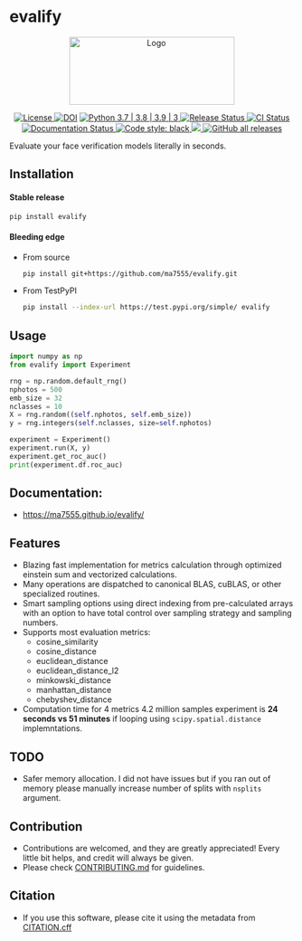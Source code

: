 # evalify

<p align="center">

<img src="https://user-images.githubusercontent.com/7144929/154332210-fa1fee34-faae-4567-858a-49fa53e99a2b.svg" width="292" height="120" alt="Logo"/>

</p>

<p align="center">

<a href="https://github.com/ma7555/evalify/blob/main/LICENSE">
    <img src="https://img.shields.io/github/license/ma7555/evalify"
        alt = "License">
</a>
<a href="https://doi.org/10.5281/zenodo.6181723"><img src="https://zenodo.org/badge/DOI/10.5281/zenodo.6181723.svg" alt="DOI"></a>
<a href="https://www.python.org/downloads/">
    <img src="https://img.shields.io/badge/python-3.7 | 3.8 | 3.9 | 3.10-blue.svg"
        alt = "Python 3.7 | 3.8 | 3.9 | 3">
</a>
<a href="https://pypi.python.org/pypi/evalify">
    <img src="https://img.shields.io/pypi/v/evalify.svg"
        alt = "Release Status">
</a>
<a href="https://github.com/ma7555/evalify/actions">
    <img src="https://github.com/ma7555/evalify/actions/workflows/dev.yml/badge.svg?branch=main" alt="CI Status">
</a>
<a href="https://ma7555.github.io/evalify/">
    <img src="https://img.shields.io/website/https/ma7555.github.io/evalify/index.html.svg?label=docs&down_message=unavailable&up_message=available" alt="Documentation Status">
</a>
<a href="https://github.com/psf/black">
    <img src="https://img.shields.io/badge/code%20style-black-000000.svg" alt="Code style: black">
</a>
<a href="https://codecov.io/gh/ma7555/evalify">
  <img src="https://codecov.io/gh/ma7555/evalify/branch/main/graph/badge.svg" />
</a>
<a href="https://github.com/ma7555/evalify/releases"><img alt="GitHub all releases" src="https://img.shields.io/github/downloads/ma7555/evalify/total">
</a>

</p>


Evaluate your face verification models literally in seconds.

## Installation
#### Stable release
```bash
pip install evalify
```
#### Bleeding edge
* From source
    ```bash
    pip install git+https://github.com/ma7555/evalify.git
    ```
* From TestPyPI
    ```bash
    pip install --index-url https://test.pypi.org/simple/ evalify
    ```

## Usage

```python
import numpy as np
from evalify import Experiment

rng = np.random.default_rng()
nphotos = 500
emb_size = 32
nclasses = 10
X = rng.random((self.nphotos, self.emb_size))
y = rng.integers(self.nclasses, size=self.nphotos)

experiment = Experiment()
experiment.run(X, y)
experiment.get_roc_auc()
print(experiment.df.roc_auc)
```
## Documentation: 
* <https://ma7555.github.io/evalify/>


## Features

* Blazing fast implementation for metrics calculation through optimized einstein sum and vectorized calculations.
* Many operations are dispatched to canonical BLAS, cuBLAS, or other specialized routines.
* Smart sampling options using direct indexing from pre-calculated arrays with an option to have total control over sampling strategy and sampling numbers.
* Supports most evaluation metrics:
    - cosine_similarity
    - cosine_distance
    - euclidean_distance
    - euclidean_distance_l2
    - minkowski_distance
    - manhattan_distance
    - chebyshev_distance
* Computation time for 4 metrics 4.2 million samples experiment is **24 seconds vs 51 minutes** if looping using `scipy.spatial.distance` implemntations.

## TODO
* Safer memory allocation. I did not have issues but if you ran out of memory please manually increase number of splits with `nsplits` argument.

## Contribution
* Contributions are welcomed, and they are greatly appreciated! Every little bit helps, and credit will always be given.
* Please check [CONTRIBUTING.md](https://github.com/ma7555/evalify/blob/main/CONTRIBUTING.md) for guidelines.

## Citation
* If you use this software, please cite it using the metadata from [CITATION.cff](https://github.com/ma7555/evalify/blob/main/CITATION.cff)

